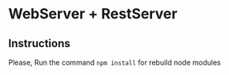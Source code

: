 # WebServer + RestServer


## Instructions

Please, Run the command ```npm install``` for rebuild node modules